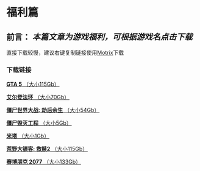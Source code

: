 # 福利篇
## 前言： _本篇文章为游戏福利，可根据游戏名点击下载_
直接下载较慢，建议右键复制链接使用[Motrix](https://motrix.app/)下载





### 下载链接
[**GTA 5**      （大小115Gb）](https://cdn1.koyso.com/GTA5.v1.3411.rar?verify=1738888737-Ie9d9hJMr%2BUSAlGsPoBmT6rFnfNXRUc3K28XtMexAbg%3D)


[**艾尔登法环**      （大小70Gb）](https://cdn1.koyso.com/Elden.Ring.v1.16.rar?verify=1738906341-QdpKs641z0u%2FlE8IxlbRsuEFD9%2BXQIFNZ4%2Ft6cetWRg%3D)


[**僵尸世界大战: 劫后余生**      （大小54Gb）](https://cdn1.koyso.com/World.War.Z.v01272025.rar?verify=1738908842-P6UNQCJytscjOAv%2FPgjdOAEs16u0u5VSxD%2BKuYNe67U%3D)


[**僵尸毁灭工程**      （大小5Gb）](https://cdn1.koyso.com/Project.Zomboid.v42.1.0.7z?verify=1738909813-%2Fp%2B8OFkmhK5lyFkD6849Eltc0lSK5oU791ymqaVLkCQ%3D)


[**米塔**      （大小1Gb）](https://cdn1.koyso.com/MiSide.v0.924.7z?verify=1738997208-4aSN8JWKCJkXlgMjezquE1J3S7IK3h09x8n4Bgl6BhI%3D)


[**荒野大镖客: 救赎2**      （大小115Gb）](https://cdn2.koyso.com/Red.Dead.Redemption.2.v1436.28.rar?verify=1739165761-83BP1XImCb3ZRdIyWrzc9cxdqrzw9GKwDAm7MNoxtkY%3D)


[**赛博朋克 2077**      （大小133Gb）]()